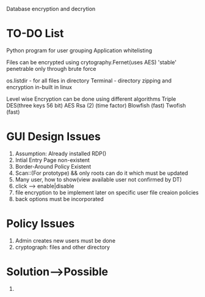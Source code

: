 Database encryption and decrytion

# TO-DO List
Python program for user grouping
Application whitelisting

Files can be encrypted using crytography.Fernet(uses AES) 'stable'
penetrable only through brute force

os.listdir - for all files in directory
Terminal - directory zipping and encryption in-built in linux

Level wise Encryption can be done using different algorithms
Triple DES(three keys 56 bit)
AES
Rsa (2) (time factor)
Blowfish (fast)
Twofish (fast)


# GUI Design Issues

1. Assumption: Already installed RDP()
2. Intial Entry Page non-existent
3. Border-Around Policy Existent
4. Scan::(For prototype) && only roots can do it which must be updated
5. Many user, how to show(view available user not confirmed by DT)
6. click --> enable|disable
7. file encryption to be implement later on specific user file creaion policies
8. back options must be incorporated

# Policy Issues
1.  Admin creates new users must be done
2. cryptograph: files and other directory 

# Solution-->Possible
1. 
